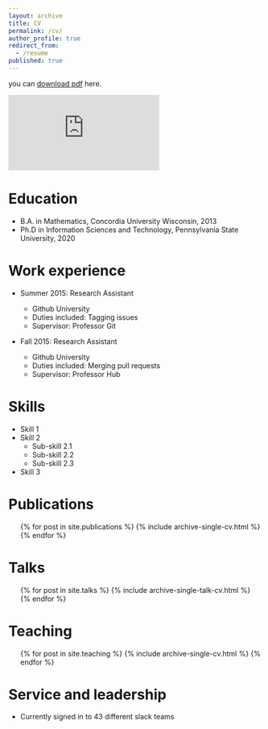 ```yaml
---
layout: archive
title: CV
permalink: /cv/
author_profile: true
redirect_from:
  - /resume
published: true
---
```


you can [download pdf](https://drive.google.com/file/d/1hKkVGe89BwagLnzUgSSGairvhEaBdVrp/view?usp=sharing) here.


<embed src="https://github.com/ningfma/ningma/blob/gh-pages/CV.pdf" type="application/pdf"/>

Education
======
* B.A. in Mathematics, Concordia University Wisconsin, 2013
* Ph.D in Information Sciences and Technology, Pennsylvania State University, 2020

Work experience
======
* Summer 2015: Research Assistant
  * Github University
  * Duties included: Tagging issues
  * Supervisor: Professor Git

* Fall 2015: Research Assistant
  * Github University
  * Duties included: Merging pull requests
  * Supervisor: Professor Hub
  
Skills
======
* Skill 1
* Skill 2
  * Sub-skill 2.1
  * Sub-skill 2.2
  * Sub-skill 2.3
* Skill 3

Publications
======
  <ul>{% for post in site.publications %}
    {% include archive-single-cv.html %}
  {% endfor %}</ul>
  
Talks
======
  <ul>{% for post in site.talks %}
    {% include archive-single-talk-cv.html %}
  {% endfor %}</ul>
  
Teaching
======
  <ul>{% for post in site.teaching %}
    {% include archive-single-cv.html %}
  {% endfor %}</ul>
  
Service and leadership
======
* Currently signed in to 43 different slack teams
